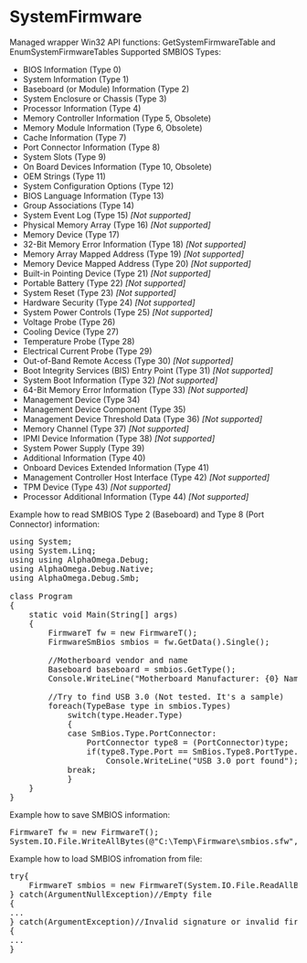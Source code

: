 # SystemFirmware
Managed wrapper Win32 API functions: GetSystemFirmwareTable and EnumSystemFirmwareTables
Supported SMBIOS Types:
<ul>
	<li>BIOS Information (Type 0)</li>
	<li>System Information (Type 1)</li>
	<li>Baseboard (or Module) Information (Type 2)</li>
	<li>System Enclosure or Chassis (Type 3)</li>
	<li>Processor Information (Type 4)</li>
	<li>Memory Controller Information (Type 5, Obsolete)</li>
	<li>Memory Module Information (Type 6, Obsolete)</li>
	<li>Cache Information (Type 7)</li>
	<li>Port Connector Information (Type 8)</li>
	<li>System Slots (Type 9)</li>
	<li>On Board Devices Information (Type 10, Obsolete)</li>
	<li>OEM Strings (Type 11)</li>
	<li>System Configuration Options (Type 12)</li>
	<li>BIOS Language Information (Type 13)</li>
	<li>Group Associations (Type 14)</li>
	<li>System Event Log (Type 15) <i>[Not supported]</i></li>
	<li>Physical Memory Array (Type 16) <i>[Not supported]</i></li>
	<li>Memory Device (Type 17)</li>
	<li>32-Bit Memory Error Information (Type 18) <i>[Not supported]</i></li>
	<li>Memory Array Mapped Address (Type 19) <i>[Not supported]</i></li>
	<li>Memory Device Mapped Address (Type 20) <i>[Not supported]</i></li>
	<li>Built-in Pointing Device (Type 21) <i>[Not supported]</i></li>
	<li>Portable Battery (Type 22) <i>[Not supported]</i></li>
	<li>System Reset (Type 23) <i>[Not supported]</i></li>
	<li>Hardware Security (Type 24) <i>[Not supported]</i></li>
	<li>System Power Controls (Type 25) <i>[Not supported]</i></li>
	<li>Voltage Probe (Type 26)</li>
	<li>Cooling Device (Type 27)</li>
	<li>Temperature Probe (Type 28)</li>
	<li>Electrical Current Probe (Type 29)</li>
	<li> Out-of-Band Remote Access (Type 30) <i>[Not supported]</i></li>
	<li>Boot Integrity Services (BIS) Entry Point (Type 31) <i>[Not supported]</i></li>
	<li>System Boot Information (Type 32) <i>[Not supported]</i></li>
	<li>64-Bit Memory Error Information (Type 33) <i>[Not supported]</i></li>
	<li>Management Device (Type 34)</li>
	<li>Management Device Component (Type 35)</li>
	<li>Management Device Threshold Data (Type 36) <i>[Not supported]</i></li>
	<li>Memory Channel (Type 37) <i>[Not supported]</i></li>
	<li>IPMI Device Information (Type 38) <i>[Not supported]</i></li>
	<li>System Power Supply (Type 39)</li>
	<li>Additional Information (Type 40)</li>
	<li>Onboard Devices Extended Information (Type 41)</li>
	<li>Management Controller Host Interface (Type 42) <i>[Not supported]</i></li>
	<li>TPM Device (Type 43) <i>[Not supported]</i></li>
	<li>Processor Additional Information (Type 44) <i>[Not supported]</i></li>
</ul>

Example how to read SMBIOS Type 2 (Baseboard) and Type 8 (Port Connector) information:
<pre>
using System;
using System.Linq;
using using AlphaOmega.Debug;
using AlphaOmega.Debug.Native;
using AlphaOmega.Debug.Smb;

class Program
{
	static void Main(String[] args)
	{
		FirmwareT<FirmwareSmBios> fw = new FirmwareT<FirmwareSmBios>();
		FirmwareSmBios smbios = fw.GetData().Single();

		//Motherboard vendor and name
		Baseboard baseboard = smbios.GetType<Baseboard>();
		Console.WriteLine("Motherboard Manufacturer: {0} Name: {1}",baseboard.Manufacturer,baseboard.Product);

		//Try to find USB 3.0 (Not tested. It's a sample)
		foreach(TypeBase type in smbios.Types)
 			switch(type.Header.Type)
 			{
 			case SmBios.Type.PortConnector:
   				PortConnector type8 = (PortConnector)type;
   				if(type8.Type.Port == SmBios.Type8.PortType.USB && type8.InternalReferenceDesignator.StartsWith("USB_3"))
     				Console.WriteLine("USB 3.0 port found");
   			break;
			}
	}
}
</pre>

Example how to save SMBIOS information:
<pre>
FirmwareT<FirmwareSmBios> fw = new FirmwareT<FirmwareSmBios>();
System.IO.File.WriteAllBytes(@"C:\Temp\Firmware\smbios.sfw", fw.Save());
</pre>

Example how to load SMBIOS infromation from file:
<pre>
try{
	FirmwareT<FirmwareSmBios> smbios = new FirmwareT<FirmwareSmBios>(System.IO.File.ReadAllBytes(@"C:\Temp\Firmware\smbios.sfw"));
} catch(ArgumentNullException)//Empty file
{
...
} catch(ArgumentException)//Invalid signature or invalid firmware type (Ex. loading ACPI data)
{
...
}
</pre>
